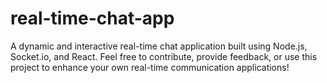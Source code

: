 # real-time-chat-app
A dynamic and interactive real-time chat application built using Node.js, Socket.io, and React. Feel free to contribute, provide feedback, or use this project to enhance your own real-time communication applications!
